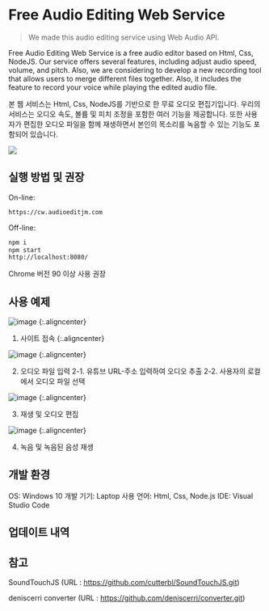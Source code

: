 # Free Audio Editing Web Service
> We made this audio editing service using Web Audio API.

Free Audio Editing Web Service is a free audio editor based on Html, Css, NodeJS. Our service offers several features, including adjust audio speed, volume, and pitch. Also, we are considering to develop a new recording tool that allows users to merge different files together.
Also, it includes the feature to record your voice while playing the edited audio file.

본 웹 서비스는 Html, Css, NodeJS를 기반으로 한 무료 오디오 편집기입니다. 우리의 서비스는 오디오 속도, 볼륨 및 피치 조정을 포함한 여러 기능을 제공합니다. 또한 사용자가 편집한 오디오 파일을 함께 재생하면서 본인의 목소리를 녹음할 수 있는 기능도 포함되어 있습니다.

![](../header.png)

## 실행 방법 및 권장 

On-line:

```sh
https://cw.audioeditjm.com
```

Off-line:

```sh
npm i
npm start
http://localhost:8080/
```

Chrome 버전 90 이상 사용 권장

## 사용 예제

![image](https://user-images.githubusercontent.com/74241604/118260255-063f6980-b4ed-11eb-8eb7-af3b48b154ac.png) {:.aligncenter}

1. 사이트 접속 {:.aligncenter}


![image](https://user-images.githubusercontent.com/74241604/118260281-0d667780-b4ed-11eb-8c2d-90384f20dc45.png) {:.aligncenter}

2. 오디오 파일 입력
   2-1. 유튜브 URL-주소 입력하여 오디오 추출
   2-2. 사용자의 로컬에서 오디오 파일 선택


![image](https://user-images.githubusercontent.com/74241604/118260331-23743800-b4ed-11eb-80e4-abe15d318af7.png) {:.aligncenter}

3. 재생 및 오디오 편집


![image](https://user-images.githubusercontent.com/74241604/118260376-338c1780-b4ed-11eb-8a3c-77b7672afff2.png) {:.aligncenter}

4. 녹음 및 녹음된 음성 재생


## 개발 환경

   OS: Windows 10
   개발 기기: Laptop
   사용 언어: Html, Css, Node.js
   IDE: Visual Studio Code
   
## 업데이트 내역



## 참고

SoundTouchJS (URL : https://github.com/cutterbl/SoundTouchJS.git)

deniscerri converter (URL : https://github.com/deniscerri/converter.git)

<!-- Markdown link & img dfn's -->
[npm-image]: https://img.shields.io/npm/v/datadog-metrics.svg?style=flat-square
[npm-url]: https://npmjs.org/package/datadog-metrics
[npm-downloads]: https://img.shields.io/npm/dm/datadog-metrics.svg?style=flat-square
[travis-image]: https://img.shields.io/travis/dbader/node-datadog-metrics/master.svg?style=flat-square
[travis-url]: https://travis-ci.org/dbader/node-datadog-metrics
[wiki]: https://github.com/yourname/yourproject/wiki
